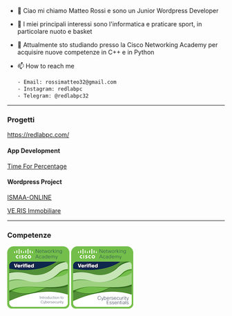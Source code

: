 - 👋 Ciao mi chiamo Matteo Rossi e sono un Junior Wordpress Developer 
- 👀 I miei principali interessi sono l'informatica e praticare sport, in particolare nuoto e basket
- 🌱 Attualmente sto studiando presso la Cisco Networking Academy per acquisire nuove competenze in C++ e in Python
- 📫 How to reach me
      
      - Email: rossimatteo32@gmail.com
      - Instagram: redlabpc
      - Telegram: @redlabpc32

---

### Progetti
https://redlabpc.com/

#### App Development
[Time For Percentage](https://play.google.com/store/apps/details?id=com.redlabpc.timeforpercentage)

#### Wordpress Project
[ISMAA-ONLINE](https://ismaa-online.org/)

[VE.RIS Immobiliare](https://verisimmobiliare.com/)

---

### Competenze
![Badge](introduction-to-cybersecurity.png)      ![Badge](cybersecurity-essentials.png)

<!---
Bla bla bla
--->
